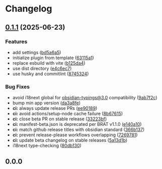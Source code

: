 # Changelog

## [0.1.1](https://github.com/baodrate/obsidian-timestampy/compare/0.1.0...0.1.1) (2025-06-23)


### Features

* add settings ([bd5a6a5](https://github.com/baodrate/obsidian-timestampy/commit/bd5a6a5551db880b8901759c9339cc0f98533608))
* initialize plugin from template ([63115a1](https://github.com/baodrate/obsidian-timestampy/commit/63115a12615c3b1df1c56fefd09b65bea3a21922))
* replace esbuild with vite ([b125da4](https://github.com/baodrate/obsidian-timestampy/commit/b125da4a45b27ee1158e56e1e5e92b319541275a))
* use dist directory ([e4c6ec7](https://github.com/baodrate/obsidian-timestampy/commit/e4c6ec76df23904ad817c683bab6080ce1833e1b))
* use husky and commitlint ([8745324](https://github.com/baodrate/obsidian-timestampy/commit/87453249c59d6c5bdbf5385c5e0c82f369b61183))


### Bug Fixes

* avoid i18next global for obsidian-typings@3.0 compatibility ([9ab7f2c](https://github.com/baodrate/obsidian-timestampy/commit/9ab7f2c9bc3702b4cc666baf3b4fcc7fc43cb52a))
* bump min app version ([da3a8fe](https://github.com/baodrate/obsidian-timestampy/commit/da3a8fefa8727412774fb20f81c8c6b8348f105e))
* **ci:** always update release PRs ([ee90189](https://github.com/baodrate/obsidian-timestampy/commit/ee901897b4ddac8a48ce10290d7f952cc452103d))
* **ci:** avoid actions/setup-node cache failure ([8b67615](https://github.com/baodrate/obsidian-timestampy/commit/8b67615fb672cfc7a4b05f8932e304cb8642df0e))
* **ci:** close beta PR on stable release ([33223bf](https://github.com/baodrate/obsidian-timestampy/commit/33223bf5d8e225c9308dd9525c23e87ce6e7b09d))
* **ci:** manifest-beta.json is deprecated per BRAT v1.1.0 ([e140a10](https://github.com/baodrate/obsidian-timestampy/commit/e140a107ab8561a05df0bdf0e5783b51f70aa22c))
* **ci:** match github release titles with obsidian standard ([366b137](https://github.com/baodrate/obsidian-timestampy/commit/366b1378de349b5de64db630a4ea2092bf8bbe32))
* **ci:** prevent release-please workflows overlapping ([7269781](https://github.com/baodrate/obsidian-timestampy/commit/72697813dbc2711a3c8d528e3a8f6e3c9c8eb179))
* **ci:** update beta changelog on stable releases ([5a13d1b](https://github.com/baodrate/obsidian-timestampy/commit/5a13d1b4e274e9689e05f31d14fd02d84c6d0583))
* i18next type-checking ([80db130](https://github.com/baodrate/obsidian-timestampy/commit/80db130dc6428555d5bcf6987d014c9d57d8f969))

## 0.0.0
